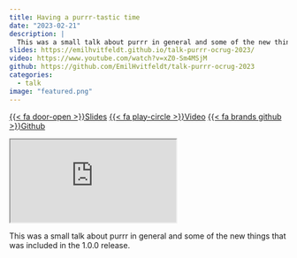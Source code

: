 ```yaml
---
title: Having a purrr-tastic time
date: "2023-02-21"
description: |
  This was a small talk about purrr in general and some of the new things that was included in the 1.0.0 release.
slides: https://emilhvitfeldt.github.io/talk-purrr-ocrug-2023/
video: https://www.youtube.com/watch?v=xZ0-Sm4MSjM
github: https://github.com/EmilHvitfeldt/talk-purrr-ocrug-2023
categories:
  - talk
image: "featured.png"
---
```






<a href="https://emilhvitfeldt.github.io/talk-purrr-ocrug-2023/" class="listing-slides btn-links">{{< fa door-open >}}Slides<a>
<a href="https://www.youtube.com/watch?v=xZ0-Sm4MSjM" class="listing-video btn-links">{{< fa play-circle >}}Video<a>
<a href="https://github.com/EmilHvitfeldt/talk-purrr-ocrug-2023" class="listing-github btn-links">{{< fa brands github >}}Github<a>

<iframe class="slide-deck" src="https://emilhvitfeldt.github.io/talk-purrr-ocrug-2023/"></iframe>

This was a small talk about purrr in general and some of the new things that was included in the 1.0.0 release.

